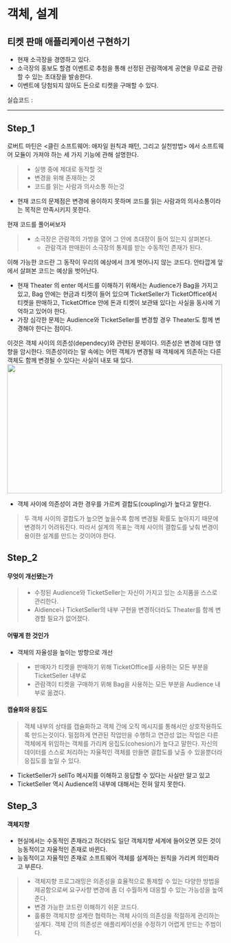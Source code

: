 # 객체, 설계

## 티켓 판매 애플리케이션 구현하기

- 현재 소극장을 경영하고 있다.
- 소극장의 홍보도 할겸 이벤트로 추첨을 통해 선정된 관람객에게 공연을 무료로 관람할 수 있는 초대장을 발송한다.
- 이벤트에 당첨되지 않아도 돈으로 티켓을 구매할 수 있다.

실습코드 : 

---
## Step_1
로버트 마틴은 <클린 소프트웨어: 애자일 원칙과 패턴, 그리고 실천방법> 에서 소프트웨어 모듈이 가져야 하는 세 가지 기능에 관해 설명한다.
> - 실행 중에 제대로 동작할 것
> - 변경을 위해 존재하는 것
> - 코드를 읽는 사람과 의사소통 하는것

- 현재 코드의 문제점은 변경에 용이하지 못하며 코드를 읽는 사람과의 의사소통이라는 목적은 만족시키지 못한다.

현재 코드를 풀어써보자
> - 소극장은 관람객의 가방을 열어 그 안에 초대장이 들어 있는지 살펴본다.
>   - 관람객과 판매원이 소극장의 통제를 받는 수동적인 존재가 된다. 

이해 가능한 코드란 그 동작이 우리의 예상에서 크게 벗어나지 않는 코드다. 안타깝게 앞에서 살펴본 코드는 예상을 벗어난다.
- 현재 Theater 의 enter 메서드를 이해하기 위해서는 Audience가 Bag을 가지고 있고, Bag 안에는 현금과 티켓이 들어 있으며 TicketSeller가 TicketOffice에서 티켓을
판매하고, TicketOffice 안에 돈과 티켓이 보관돼 있다는 사실을 동시에 기억하고 있어야 한다.
-  가장 심각한 문제는 Audience와 TicketSeller를 변경할 경우 Theater도 함께 변경해야 한다는 점이다.<br>

이것은 객체 사이의 의존성(dependecy)와 관련된 문제이다. 의존성은 변경에 대한 영향을 암시한다. 의존성이라는 말 속에는 어떤 객체가 변경될 때 객체에게 의존하는
다른 객체도 함께 변경될 수 있다는 사실이 내포 돼 있다.<br>
<img height="300" src="https://user-images.githubusercontent.com/101342145/193878958-3b6459c2-8fc3-4731-8107-2449d0e52c57.jpeg" width="500"/>
- 객체 사이에 의존성이 과한 경우를 가르켜 결합도(coupling)가 높다고 말한다.
> 두 객체 사이의 결합도가 높으면 높을수록 함께 변경될 확률도 높아지기 때문에 변경하기 어려워진다. 따라서 설계의 목표는 객체 사이의 결합도를 낮춰 변경이 용이한 설계를 만드는 것이어야 한다.

## Step_2
#### 무엇이 개선됐는가
> -  수정된 Audience와 TicketSeller는 자신이 가지고 있는 소지품을 스스로 관리한다.
> - Aidience나 TicketSeller의 내부 구현을 변경하더라도 Theater를 함께 변경할 필요가 없어졌다.

#### 어떻게 한 것인가
- 객체의 자율성을 높이는 방향으로 개선
> - 판매자가 티켓을 판매하기 위해 TicketOffice를 사용하는 모든 부분을 TicketSeller 내부로
> - 관람객이 티켓을 구매하기 위해 Bag을 사용하는 모든 부분을 Audience 내부로 옮겼다.

#### 캡슐화와 응집도
> 객체 내부의 상태를 캡슐화하고 객체 간에 오직 메시지를 통해서만 상호작용하도록 만드는것이다.
> 밀접하게 연관된 작업만을 수행하고 연관성 없는 작업은 다른 객체에게 위임하는 객체를 가리켜 응집도(cohesion)가 높다고 말한다.
> 자신의 데이터를 스스로 처리하는 자율적인 객체를 만들면 결합도를 낮출 수 있을뿐더라 응집도를 높일 수 있다.

- TicketSeller가 sellTo 메시지를 이해하고 응답할 수 있다는 사실만 알고 있고
- TicketSeller 역시 Audience의 내부에 대해서는 전혀 알지 못한다.

## Step_3

#### 객체지향
- 현실에서는 수동적인 존재라고 하더라도 일단 객체지향 세계에 들어오면 모든 것이 능동적이고 자율적인 존재로 바뀐다.
- 능동적이고 자율적인 존재로 소프트웨어 객체를 설계하는 원칙을 가리켜 의인화라고 부른다.
> - 객체지향 프로그래밍은 의존성을 효율적으로 통제할 수 있는 다양한 방법을 제공함으로써 요구사항 변경에 좀 더 수월하게 대응할 수 있는 가능성을 높여준다.
> - 변경 가능한 코드란 이해하기 쉬운 코드다.
> - 훌륭한 객체지향 설계란 협력하는 객체 사이의 의존성을 적절하게 관리하는 설계다. 객체 간의 의존성은 애플리케이션을 수정하기 어렵게 만드는 주범이다.
